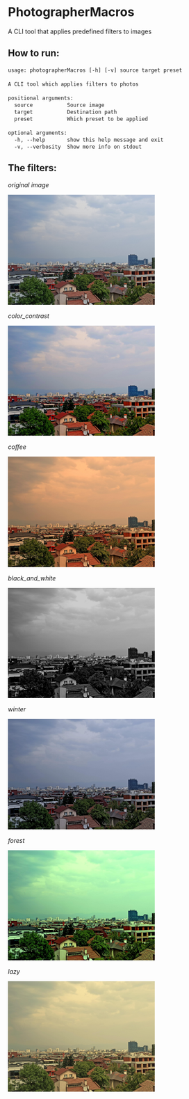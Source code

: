 # PhotographerMacros
A CLI tool that applies predefined filters to images

## How to run:

```
usage: photographerMacros [-h] [-v] source target preset

A CLI tool which applies filters to photos

positional arguments:
  source           Source image
  target           Destination path
  preset           Which preset to be applied

optional arguments:
  -h, --help       show this help message and exit
  -v, --verbosity  Show more info on stdout
```

## The filters:

*original image*

<img src="https://raw.githubusercontent.com/lyubolp/PhotographerMacros/main/sample/original.jpg" alt="Original" style="zoom:33%;" />

*color_contrast*

<img src="https://raw.githubusercontent.com/lyubolp/PhotographerMacros/main/sample/color_contrast.jpg" alt="Color & contrast" style="zoom:33%;" />

*coffee*

<img src="https://raw.githubusercontent.com/lyubolp/PhotographerMacros/main/sample/coffee.jpg" alt="Coffee" style="zoom:33%;" />

*black_and_white*

<img src="https://raw.githubusercontent.com/lyubolp/PhotographerMacros/main/sample/black_and_white.jpg" alt="Black & white" style="zoom:33%;" />

*winter*

<img src="https://raw.githubusercontent.com/lyubolp/PhotographerMacros/main/sample/winter.jpg" alt="Black & white" style="zoom:33%;" />

*forest*

<img src="https://raw.githubusercontent.com/lyubolp/PhotographerMacros/main/sample/forest.jpg" alt="Black & white" style="zoom:33%;" />

*lazy*

<img src="https://raw.githubusercontent.com/lyubolp/PhotographerMacros/main/sample/lazy.jpg" alt="Black & white" style="zoom:33%;" />